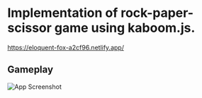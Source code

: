 # Implementation of rock-paper-scissor game using kaboom.js.
https://eloquent-fox-a2cf96.netlify.app/

## Gameplay
![App Screenshot](https://i.ibb.co/NF8bY8k/rps-gameplay2.gif)